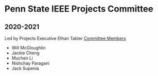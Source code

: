# Penn State IEEE Projects Committee
## 2020-2021

Led by Projects Executive Ethan Tabler
<ins>Committee Members</ins>
* Will McGloughlin
* Jackie Cheng
* Muchen Li
* Nishchay Paragani
* Jack Supenia
